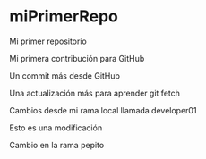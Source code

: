 # miPrimerRepo

Mi primer repositorio

Mi primera contribución para GitHub

Un commit más desde GitHub

Una actualización más para aprender git fetch

Cambios desde mi rama local llamada developer01

Esto es una modificación

Cambio en la rama pepito
